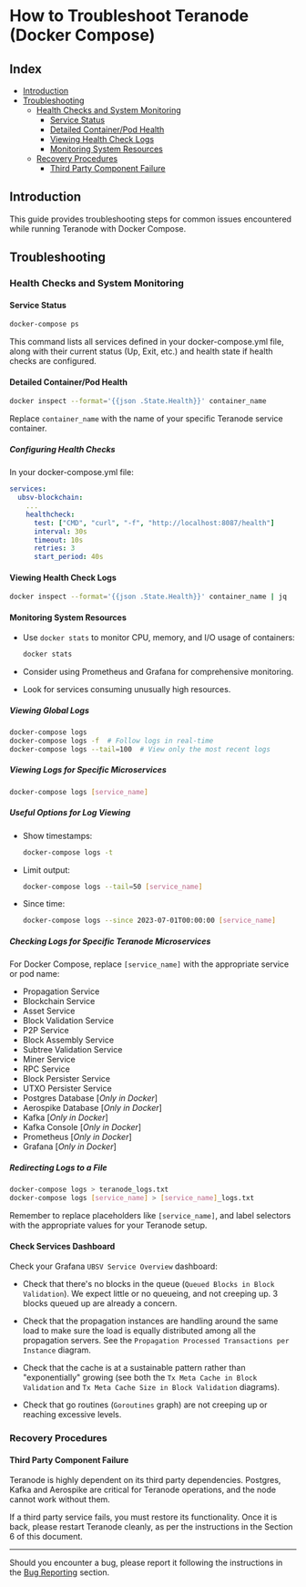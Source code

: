# How to Troubleshoot Teranode (Docker Compose)


## Index

- [Introduction](#introduction)
- [Troubleshooting](#troubleshooting)
    - [Health Checks and System Monitoring](#health-checks-and-system-monitoring)
        - [Service Status](#service-status)
        - [Detailed Container/Pod Health](#detailed-containerpod-health)
        - [Viewing Health Check Logs](#viewing-health-check-logs)
        - [Monitoring System Resources](#monitoring-system-resources)
    - [Recovery Procedures](#recovery-procedures)
        - [Third Party Component Failure](#third-party-component-failure)

## Introduction

This guide provides troubleshooting steps for common issues encountered while running Teranode with Docker Compose.



## Troubleshooting



### Health Checks and System Monitoring



#### Service Status


```bash
docker-compose ps
```
This command lists all services defined in your docker-compose.yml file, along with their current status (Up, Exit, etc.) and health state if health checks are configured.



#### Detailed Container/Pod Health



```bash
docker inspect --format='{{json .State.Health}}' container_name
```
Replace `container_name` with the name of your specific Teranode service container.



##### Configuring Health Checks




In your docker-compose.yml file:

```yaml
services:
  ubsv-blockchain:
    ...
    healthcheck:
      test: ["CMD", "curl", "-f", "http://localhost:8087/health"]
      interval: 30s
      timeout: 10s
      retries: 3
      start_period: 40s
```




#### Viewing Health Check Logs





```bash
docker inspect --format='{{json .State.Health}}' container_name | jq
```



#### Monitoring System Resources





* Use `docker stats` to monitor CPU, memory, and I/O usage of containers:
  ```bash
  docker stats
  ```


* Consider using Prometheus and Grafana for comprehensive monitoring.
* Look for services consuming unusually high resources.



##### Viewing Global Logs





```bash
docker-compose logs
docker-compose logs -f  # Follow logs in real-time
docker-compose logs --tail=100  # View only the most recent logs
```




##### Viewing Logs for Specific Microservices





```bash
docker-compose logs [service_name]
```



##### Useful Options for Log Viewing





* Show timestamps:
  ```bash
  docker-compose logs -t
  ```
* Limit output:
  ```bash
  docker-compose logs --tail=50 [service_name]
  ```
* Since time:
  ```bash
  docker-compose logs --since 2023-07-01T00:00:00 [service_name]
  ```




##### Checking Logs for Specific Teranode Microservices



For Docker Compose, replace `[service_name]` with the appropriate service or pod name:

* Propagation Service
* Blockchain Service
* Asset Service
* Block Validation Service
* P2P Service
* Block Assembly Service
* Subtree Validation Service
* Miner Service
* RPC Service
* Block Persister Service
* UTXO Persister Service
* Postgres Database    [*Only in Docker*]
* Aerospike Database  [*Only in Docker*]
* Kafka                            [*Only in Docker*]
* Kafka Console            [*Only in Docker*]
* Prometheus               [*Only in Docker*]
* Grafana                       [*Only in Docker*]



##### Redirecting Logs to a File





```bash
docker-compose logs > teranode_logs.txt
docker-compose logs [service_name] > [service_name]_logs.txt
```



Remember to replace placeholders like `[service_name]`, and label selectors with the appropriate values for your Teranode setup.



#### **Check Services Dashboard**



Check your Grafana `UBSV Service Overview` dashboard:



- Check that there's no blocks in the queue (`Queued Blocks in Block Validation`). We expect little or no queueing, and not creeping up. 3 blocks queued up are already a concern.



- Check that the propagation instances are handling around the same load to make sure the load is equally distributed among all the propagation servers. See the `Propagation Processed Transactions per Instance` diagram.



- Check that the cache is at a sustainable pattern rather than "exponentially" growing (see both the `Tx Meta Cache in Block Validation` and `Tx Meta Cache Size in Block Validation` diagrams).



- Check that go routines (`Goroutines` graph) are not creeping up or reaching excessive levels.



### Recovery Procedures



#### Third Party Component Failure



Teranode is highly dependent on its third party dependencies. Postgres, Kafka and Aerospike are critical for Teranode operations, and the node cannot work without them.



If a third party service fails, you must restore its functionality. Once it is back, please restart Teranode cleanly, as per the instructions in the Section 6 of this document.



------



Should you encounter a bug, please report it following the instructions in the [Bug Reporting](../../bugReporting.md) section.
